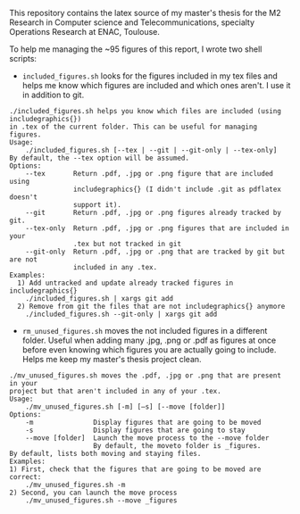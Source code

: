 This repository contains the latex source of my master's thesis for the M2 Research in Computer science and Telecommunications, specialty Operations Research at ENAC, Toulouse.

To help me managing the ~95 figures of this report, I wrote two shell
scripts:

- `included_figures.sh` looks for the figures included in my tex files and
  helps me know which figures are included and which ones aren't. I use it in
  addition to git.

```
./included_figures.sh helps you know which files are included (using includegraphics{})
in .tex of the current folder. This can be useful for managing figures.
Usage:
    ./included_figures.sh [--tex | --git | --git-only | --tex-only]
By default, the --tex option will be assumed.
Options:
    --tex       Return .pdf, .jpg or .png figure that are included using
                includegraphics{} (I didn't include .git as pdflatex doesn't
                support it).
    --git       Return .pdf, .jpg or .png figures already tracked by git.
    --tex-only  Return .pdf, .jpg or .png figures that are included in your
                .tex but not tracked in git
    --git-only  Return .pdf, .jpg or .png that are tracked by git but are not
                included in any .tex.
Examples:
  1) Add untracked and update already tracked figures in includegraphics{}
    ./included_figures.sh | xargs git add
  2) Remove from git the files that are not includegraphics{} anymore
    ./included_figures.sh --git-only | xargs git add
```

- `rm_unused_figures.sh` moves the not included figures in a different
  folder. Useful when adding many .jpg, .png or .pdf as figures at once
  before even knowing which figures you are actually going to include. Helps
  me keep my master's thesis project clean.

```
./mv_unused_figures.sh moves the .pdf, .jpg or .png that are present in your
project but that aren't included in any of your .tex.
Usage:
    ./mv_unused_figures.sh [-m] [–s] [--move [folder]]
Options:
    -m               Display figures that are going to be moved
    -s               Display figures that are going to stay
    --move [folder]  Launch the move process to the --move folder
                     By default, the moveto folder is _figures.
By default, lists both moving and staying files.
Examples:
1) First, check that the figures that are going to be moved are correct:
    ./mv_unused_figures.sh -m
2) Second, you can launch the move process
    ./mv_unused_figures.sh --move _figures
```
